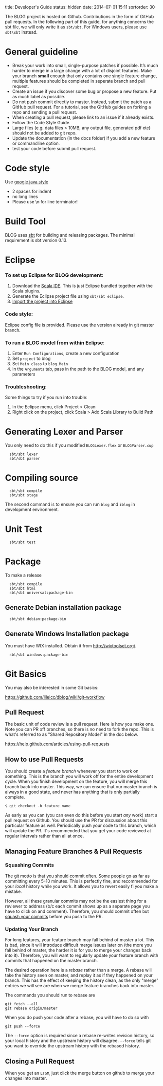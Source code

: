 title: Developer's Guide
status: hidden
date: 2014-07-01 15:11
sortorder: 30

The BLOG project is hosted on Github. Contributions in the form of GitHub pull requests. 
In the following part of this guide, for anything concerns the sbt file, we will only write it as `sbt/sbt`. For Windows users, please use `sbt\sbt` instead.

# General guideline
- Break your work into small, single-purpose patches if possible. It’s much harder to merge in a large change with a lot of disjoint features. Make your branch **small** enough that only contains one single feature change, multiple features should be completed in seperate branch and pull request.
- Create an issue if you discover some bug or propose a new feature. Put as much label as possible.
- Do not push commit directly to master. Instead, submit the patch as a GitHub pull request. For a tutorial, see the GitHub guides on forking a repo and sending a pull request. 
- When creating a pull request, please link to an issue if it already exists. 
- Follow the Code Style Guide. 
- Large files (e.g. data files > 10MB, any output file, generated pdf etc) should not be added to git repo.
- Update the documentation (in the docs folder) if you add a new feature or commandline option.
- test your code before submit pull request. 

# Code style
Use [google java style](http://google-styleguide.googlecode.com/svn/trunk/javaguide.html)
 * 2 spaces for indent
 * no long lines
 * Please use \n for line terminator! 

# Build Tool
BLOG uses [sbt](http://www.scala-sbt.org/) for building and releasing packages. 
The minimal requirement is sbt version 0.13.

# Eclipse

### To set up Eclipse for BLOG development:

1. Download the [Scala IDE](http://scala-ide.org/). This is just Eclipse
   bundled together with the Scala plugins.
1. Generate the Eclipse project file using `sbt/sbt eclipse`.
1. [Import the project into
   Eclipse](http://help.eclipse.org/juno/index.jsp?topic=%2Forg.eclipse.platform.doc.user%2Ftasks%2Ftasks-importproject.htm)

### Code style:

Eclipse config file is provided. Please use the version already in git master branch.

### To run a BLOG model from within Eclipse:

1. Enter `Run Configurations`, create a new configuration
1. Set `project` to blog
1. Set `Main class` to `blog.Main`
1. In the `Arguments` tab, pass in the path to the BLOG model, and any parameters

### Troubleshooting:

Some things to try if you run into trouble:

1. In the Eclipse menu, click Project > Clean
1. Right click on the project, click Scala > Add Scala Library to Build Path


# Generating Lexer and Parser
You only need to do this if you modified `BLOGLexer.flex` or `BLOGParser.cup`
```
  sbt/sbt lexer
  sbt/sbt parser
```

# Compiling source
```
  sbt/sbt compile
  sbt/sbt stage
```
The second command is to ensure you can run `blog` and `iblog` in development environment.

# Unit Test
```
  sbt/sbt test
```

# Package
To make a release
```
  sbt/sbt compile
  sbt/sbt html
  sbt/sbt universal:package-bin
```

## Generate Debian installation package
```
  sbt/sbt debian:package-bin
```

## Generate Windows Installation package
You must have WIX installed. Obtain it from http://wixtoolset.org/.

```
  sbt/sbt windows:package-bin
```

# Git Basics
You may also be interested in some Git basics: 

https://github.com/lileicc/dblog/wiki/git-workflow

## Pull Request

The basic unit of code review is a pull request. Here is how you make one. Note you can PR off branches, so there is no need to fork the repo. This is what's referred to as "Shared Repository Model" in the doc below. 

https://help.github.com/articles/using-pull-requests

## How to use Pull Requests

You should create a _feature branch_ whenever you start to work on something. This is the branch you will work off for the entire development cycle. When you finish development on the feature, you will merge this branch back into master. This way, we can ensure that our master branch is always in a good state, and never has anything that is only partially complete.

``` 
$ git checkout -b feature_name 
```

As early as you can (you can even do this before you start _any_ work) start a pull request on Github. You should use the PR for discussion about this particular feature as well. Periodically push your code to this branch, which will update the PR. It's recommended that you get your code reviewed at regular intervals rather than all at once.

## Managing Feature Branches & Pull Requests

### Squashing Commits

The git motto is that you should commit often. Some people go as far as committing every 5-10 minutes. This is perfectly fine, and recommended for your _local_ history while you work. It allows you to revert easily fi you make a mistake. 

However, all these granular commits may not be the easiest thing for a reviewer to address (b/c each commit shows up as a separate page you have to click on and comment). Therefore, you should commit often but [squash your commits](https://ariejan.net/2011/07/05/git-squash-your-latests-commits-into-one) before you push to the PR. 

### Updating Your Branch

For long features, your feature branch may fall behind of master a lot. This is bad, since it will introduce difficult merge issues later on (the more you fall behind of master, the harder it is for you to merge your changes back into it). Therefore, you will want to regularly update your feature branch with commits that happened on the master branch. 

The desired operation here is a _rebase_ rather than a merge. A rebase will take the history seen on master, and replay it as if they happened on your branch. This has the effect of keeping the history clean, as the only "merge" entries we will see are when we merge feature branches back into master. 

The commands you should run to rebase are

```
git fetch --all
git rebase origin/master
```

When you do push your code after a rebase, you will have to do so with

```
git push --force
```

The `--force` option is required since a rebase re-writes revision history, so your local history and the upstream history will disagree. `--force` tells git you want to override the upstream history with the rebased history.

## Closing a Pull Request
When you get an `LTGM`, just click the merge button on github to merge your changes into master.
